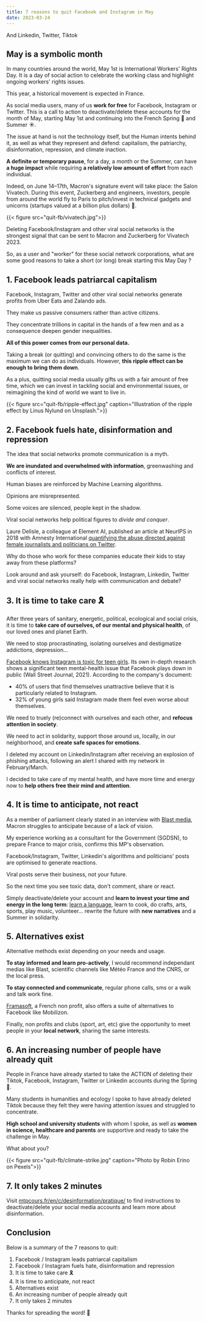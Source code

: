 ```yaml
---
title: 7 reasons to quit Facebook and Instagram in May
date: 2023-03-24
---
```


And Linkedin, Twitter, Tiktok

<!--more-->

## May is a symbolic month

In many countries around the world, May 1st is International Workers' Rights Day. It is a day of social action to celebrate the working class and highlight ongoing workers' rights issues.

This year, a historical movement is expected in France.

As social media users, many of us <b>work for free</b> for Facebook, Instagram or Twitter. This is a call to action to deactivate/delete these accounts for the month of May, starting May 1st and continuing into the French Spring 🌸 and Summer ☀️.

The issue at hand is not the technology itself, but the Human intents behind it, as well as what they represent and defend: capitalism, the patriarchy, disinformation, repression, and climate inaction.

<b>A definite or temporary pause</b>, for a day, a month or the Summer, can have <b>a huge impact</b> while requiring <b>a relatively low amount of effort</b> from each individual.

Indeed, on June 14–17th, Macron's signature event will take place: the Salon Vivatech. During this event, Zuckerberg and engineers, investors, people from around the world fly to Paris to pitch/invest in technical gadgets and unicorns (startups valued at a billion plus dollars) 🦄.

{{< figure src="quit-fb/vivatech.jpg">}}

Deleting Facebook/Instagram and other viral social networks is the strongest signal that can be sent to Macron and Zuckerberg for Vivatech 2023.

So, as a user and "worker" for these social network corporations, what are some good reasons to take a short (or long) break starting this May Day ?

## 1. Facebook leads patriarcal capitalism

Facebook, Instagram, Twitter and other viral social networks generate profits from Uber Eats and Zalando ads.

They make us passive consumers rather than active citizens.

They concentrate trillions in capital in the hands of a few men and as a consequence deepen gender inequalities.

<b>All of this power comes from our personal data.</b>

Taking a break (or quitting) and convincing others to do the same is the maximum we can do as individuals. However, <b>this ripple effect can be enough to bring them down</b>.

As a plus, quitting social media usually gifts us with a fair amount of free time, which we can invest in tackling social and environmental issues, or reimagining the kind of world we want to live in.

{{< figure src="quit-fb/ripple-effect.jpg" caption="Illustration of the ripple effect by Linus Nylund on Unsplash.">}}

## 2. Facebook fuels hate, disinformation and repression

The idea that social networks promote communication is a myth.

<b>We are inundated and overwhelmed with information</b>, greenwashing and conflicts of interest.

Human biases are reinforced by Machine Learning algorithms.

Opinions are misrepresented.

Some voices are silenced, people kept in the shadow.

Viral social networks help political figures to <i>divide and conquer</i>.

Laure Delisle, a colleague at Element AI, published an article at NeurIPS in 2018 with Amnesty International [quantifying the abuse directed against female journalists and politicians on Twitter](https://aiforsocialgood.github.io/2018/pdfs/track1/19_aisg_neurips2018.pdf).

Why do those who work for these companies educate their kids to stay away from these platforms?

Look around and ask yourself: do Facebook, Instagram, Linkedin, Twitter and viral social networks really help with communication and debate?

## 3. It is time to take care 🎗️

After three years of sanitary, energetic, political, ecological and social crisis, it is time to <b>take care of ourselves, of our mental and physical health</b>, of our loved ones and planet Earth.

We need to stop procrastinating, isolating ourselves and destigmatize addictions, depression…

[Facebook knows Instagram is toxic for teen girls](https://www.wsj.com/articles/the-facebook-files-11631713039?mod=bigtop-breadcrumb). Its own in-depth research shows a significant teen mental-health issue that Facebook plays down in public (Wall Street Journal, 2021). According to the company's document:
- 40% of users that find themselves unattractive believe that it is particularly related to Instagram.
- 32% of young girls said Instagram made them feel even worse about themselves.

We need to truely (re)connect with ourselves and each other, and <b>refocus attention in society</b>.

We need to act in solidarity, support those around us, locally, in our neighborhood, and <b>create safe spaces for emotions</b>.

I deleted my account on Linkedin/Instagram after receiving an explosion of phishing attacks, following an alert I shared with my network in February/March.

I decided to take care of my mental health, and have more time and energy now to <b>help others free their mind and attention</b>.

## 4. It is time to anticipate, not react

As a member of parliament clearly stated in an interview with [Blast media](https://www.blast-info.fr/emissions/2022/les-revelations-dune-deputee-au-coeur-du-systeme-macron-avec-frederique-dumas-9VNRlqrPSdaQKULTrvie5A), Macron struggles to anticipate because of a lack of vision.

My experience working as a consultant for the Government (SGDSN), to prepare France to major crisis, confirms this MP's observation.

Facebook/Instagram, Twitter, Linkedin's algorithms and politicians' posts are optimised to generate reactions.

Viral posts serve their business, not your future.

So the next time you see toxic data, don't comment, share or react.

Simply deactivate/delete your account and <b>learn to invest your time and energy in the long term</b>: [learn a language](https://www.mtpcours.fr/en/p/language-learning/), learn to cook, do crafts, arts, sports, play music, volunteer… rewrite the future with <b>new narratives</b> and a Summer in solidarity.

## 5. Alternatives exist

Alternative methods exist depending on your needs and usage.

<b>To stay informed and learn pro-actively</b>, I would recommend independant medias like Blast, scientific channels like Météo France and the CNRS, or the local press.

<b>To stay connected and communicate</b>, regular phone calls, sms or a walk and talk work fine.

[Framasoft](https://framasoft.org/en/), a French non profit, also offers a suite of alternatives to Facebook like Mobilizon.

Finally, non profits and clubs (sport, art, etc) give the opportunity to meet people in your <b>local network</b>, sharing the same interests.

## 6. An increasing number of people have already quit

People in France have already started to take the ACTION of deleting their Tiktok, Facebook, Instagram, Twitter or Linkedin accounts during the Spring 🌸.

Many students in humanities and ecology I spoke to have already deleted Tiktok because they felt they were having attention issues and struggled to concentrate.

<b>High school and university students</b> with whom I spoke, as well as <b>women in science, healthcare and parents</b> are supportive and ready to take the challenge in May.

What about you?

{{< figure src="quit-fb/climate-strike.jpg" caption="Photo by Robin Erino on Pexels">}}

## 7. It only takes 2 minutes

Visit [mtpcours.fr/en/c/desinformation/pratique/](https://www.mtpcours.fr/en/c/desinformation/pratique/) to find instructions to deactivate/delete your social media accounts and learn more about disinformation.

## Conclusion

Below is a summary of the 7 reasons to quit:
1. Facebook / Instagram leads patriarcal capitalism
2. Facebook / Instagram fuels hate, disinformation and repression
3. It is time to take care 🎗️
4. It is time to anticipate, not react
5. Alternatives exist
6. An increasing number of people already quit
7. It only takes 2 minutes

Thanks for spreading the word! 🌸
